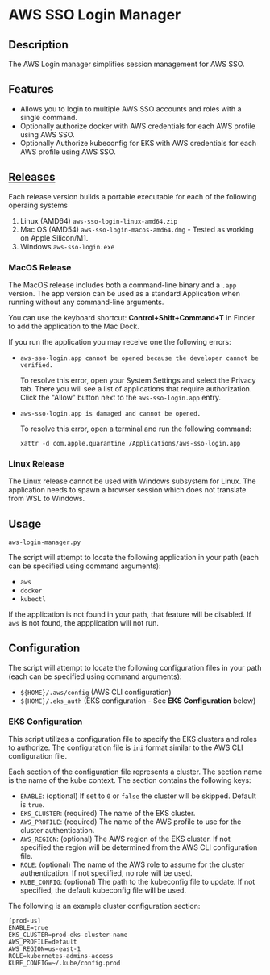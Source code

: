 # AWS SSO Login Manager

## Description
The AWS Login manager simplifies session management for AWS SSO.

## Features
- Allows you to login to multiple AWS SSO accounts and roles with a single command.
- Optionally authorize docker with AWS credentials for each AWS profile using AWS SSO.
- Optionally Authorize kubeconfig for EKS with AWS credentials for each AWS profile using AWS SSO.

## [Releases](https://github.com/bz0qyz/aws-sso-login/releases)
Each release version builds a portable executable for each of the following operaing systems
1. Linux (AMD64) `aws-sso-login-linux-amd64.zip`
1. Mac OS (AMD54) `aws-sso-login-macos-amd64.dmg` - Tested as working on Apple Silicon/M1.
1. Windows `aws-sso-login.exe`

### MacOS Release
The MacOS release includes both a command-line binary and a `.app` version. The app version can be used as a standard Application when running without any command-line arguments. 

You can use the keyboard shortcut: **Control+Shift+Command+T** in Finder to add the application to the Mac Dock.

If you run the application you may receive one the following errors:
- `aws-sso-login.app cannot be opened because the developer cannot be verified.`

  To resolve this error, open your System Settings and select the Privacy tab. There you will see a list of applications that require authorization. Click the "Allow" button next to the `aws-sso-login.app` entry.
- `aws-sso-login.app is damaged and cannot be opened.`

  To resolve this error, open a terminal and run the following command: 
  ```
  xattr -d com.apple.quarantine /Applications/aws-sso-login.app
  ```

### Linux Release
The Linux release cannot be used with Windows subsystem for Linux. The application needs to spawn a browser session which does not translate from WSL to Windows.


## Usage
```
aws-login-manager.py
```

The script will attempt to locate the following application in your path (each can be specified using command arguments):
- `aws`
- `docker`
- `kubectl`

If the application is not found in your path, that feature will be disabled. If `aws` is not found, the appplication will not run.

## Configuration
The script will attempt to locate the following configuration files in your path (each can be specified using command arguments):
- `${HOME}/.aws/config` (AWS CLI configuration)
- `${HOME}/.eks_auth` (EKS configuration - See **EKS Configuration** below)


### EKS Configuration
This script utilizes a configuration file to specify the EKS clusters and roles to authorize. The configuration file is `ini` format similar to the AWS CLI configuration file. 

Each section of the configuration file represents a cluster. The section name is the name of the kube context. The section contains the following keys:
 - `ENABLE`: (optional) If set to `0` or `false` the cluster will be skipped. Default is `true`.
 - `EKS_CLUSTER`: (required) The name of the EKS cluster.
 - `AWS_PROFILE`: (required) The name of the AWS profile to use for the cluster authentication.
 - `AWS_REGION`: (optional) The AWS region of the EKS cluster. If not specified the region will be determined from the AWS CLI configuration file.
 - `ROLE`: (optional) The name of the AWS role to assume for the cluster authentication. If not specified, no role will be used.
 - `KUBE_CONFIG`: (optional) The path to the kubeconfig file to update. If not specified, the default kubeconfig file will be used.

The following is an example cluster configuration section:
```
[prod-us]
ENABLE=true
EKS_CLUSTER=prod-eks-cluster-name
AWS_PROFILE=default
AWS_REGION=us-east-1
ROLE=kubernetes-admins-access
KUBE_CONFIG=~/.kube/config.prod
```
